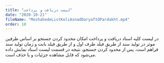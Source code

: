 ```yaml
---
title: "لیست دریافت و پرداخت"
date: "2020-10-21"
fileName: "MoshahedeListKoliAsnadDaryaftOPardakht.mp4"
order: 10
---
```


در لیست کلیه اسناد دریافت و پرداخت امکان محدود کردن جستجو بر اساس طرفین موثر در تولید سند از طریق فیلد طرف اول و از طریق فیلد بابت و زمان تولید سند فراهم است. پس از محدود کردن جستجو، نتیجه در قسمت لیست اسناد نمایش داده می‌شود که قابل مشاهده جزئیات و یا حذف است.
